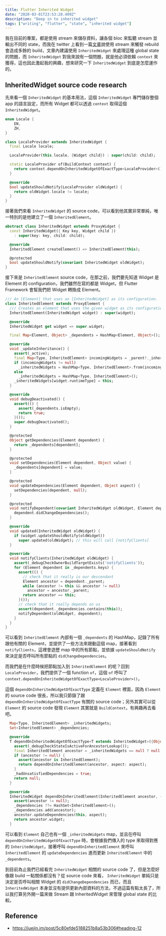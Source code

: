 ```yaml
---
title: Flutter Inherited Widget
date: "2020-03-01T23:53:28.409Z"
description: "Deep in to inherited widget"
tags: ["writing", "flutter", "state", "inherited widget"]
---
```


我在目前的專案，都是使用 stream 來儲存資料，讓各個 bloc 來監聽 stream 並輸出不同的 state，而我在 twitter 上看到一篇[文章](https://zonble.github.io/2019/12/07/what-if-states-are-out-of-flutter-widget-tree.html)說使用 stream 來觸發 rebuild 會造成多餘的 build，文章內建議使用 `InheritedWidget` 來處理這種 global state 的問題，而 `InheritedWidget` 對我來說有一個問題，就是他必須依賴 `context` 來獲得，這也因此激起我的興趣，想來研究一下 `InheritedWidget` 到底是怎麼運作的。

## InheritedWidget source code research

先來看一個 `InheritedWidget` 的基本用法，這個 `InheritedWidget` 專門儲存整個 app 的語言設定，而所有 Widget 都可以透過 `context` 取得這個 `InheritedWidget`。

```dart
enum Locale {
    EN,
    ZH,
}

class LocaleProvider extends InheritedWidget {
  final Locale locale;

  LocaleProvider(this.locale, {Widget child}) : super(child: child);

  static LocaleProvider of(BuildContext context) {
    return context.dependOnInheritedWidgetOfExactType<LocaleProvider>();
  }

  @override
  bool updateShouldNotify(LocaleProvider oldWidget) {
    return oldWidget.locale != locale;
  }
}
```

接著我們來看 `InheritedWidget` 的 source code，可以看到他其實非常單純，唯一特別的是他建立了一個 `InheritedElement`。

```dart
abstract class InheritedWidget extends ProxyWidget {
  const InheritedWidget({ Key key, Widget child })
    : super(key: key, child: child);

  @override
  InheritedElement createElement() => InheritedElement(this);

  @protected
  bool updateShouldNotify(covariant InheritedWidget oldWidget);
}
```

接下來是 `InheritedElement` source code，在那之前，我們要先知道 Widget 是 Element 的 configuration，我們雖然在寫的都是 Widget，但 Flutter Framework 會幫我們把 Widget 轉換成 Element。

```dart
/// An [Element] that uses an [InheritedWidget] as its configuration.
class InheritedElement extends ProxyElement {
  /// Creates an element that uses the given widget as its configuration.
  InheritedElement(InheritedWidget widget) : super(widget);

  @override
  InheritedWidget get widget => super.widget;

  final Map<Element, Object> _dependents = HashMap<Element, Object>();

  @override
  void _updateInheritance() {
    assert(_active);
    final Map<Type, InheritedElement> incomingWidgets = _parent?._inheritedWidgets;
    if (incomingWidgets != null)
      _inheritedWidgets = HashMap<Type, InheritedElement>.from(incomingWidgets);
    else
      _inheritedWidgets = HashMap<Type, InheritedElement>();
    _inheritedWidgets[widget.runtimeType] = this;
  }

  @override
  void debugDeactivated() {
    assert(() {
      assert(_dependents.isEmpty);
      return true;
    }());
    super.debugDeactivated();
  }

  @protected
  Object getDependencies(Element dependent) {
    return _dependents[dependent];
  }

  @protected
  void setDependencies(Element dependent, Object value) {
    _dependents[dependent] = value;
  }

  @protected
  void updateDependencies(Element dependent, Object aspect) {
    setDependencies(dependent, null);
  }

  @protected
  void notifyDependent(covariant InheritedWidget oldWidget, Element dependent) {
    dependent.didChangeDependencies();
  }

  @override
  void updated(InheritedWidget oldWidget) {
    if (widget.updateShouldNotify(oldWidget))
      super.updated(oldWidget); // this will call [notifyClients]
  }

  @override
  void notifyClients(InheritedWidget oldWidget) {
    assert(_debugCheckOwnerBuildTargetExists('notifyClients'));
    for (Element dependent in _dependents.keys) {
      assert(() {
        // check that it really is our descendant
        Element ancestor = dependent._parent;
        while (ancestor != this && ancestor != null)
          ancestor = ancestor._parent;
        return ancestor == this;
      }());
      // check that it really depends on us
      assert(dependent._dependencies.contains(this));
      notifyDependent(oldWidget, dependent);
    }
  }
}
```

可以看到 `InheritedElement` 內部有一個 `_dependents` 的 HashMap，記錄了所有跟他有關的 Element，並提供了一些方法來跟動這個 map，接著看到 `notifyClients`，這裡會遊歷 map 中的所有節點，並依據 `updateShouldNotify` 來決定是否呼叫所有節點的 `didChangeDependencies`。

而我們是在什麼時候把節點加入到 `InheritedElement` 的呢？回到 `LocaleProvider`，我們提供了一個 function `of`，這個 `of` 呼叫了 `context.dependOnInheritedWidgetOfExactType<LocaleProvider>()`，

這個 `dependOnInheritedWidgetOfExactType` 定義在 `Element` 裡面，因為 `Element` 的 source code 很長，所以我只節錄了跟 `dependOnInheritedWidgetOfExactType` 有關的 source code；另外其實可以從 `Element` 的 source code 發現 `Element` 其實就是 `BuildContext`，有興趣再去看吧。

```dart
  Map<Type, InheritedElement> _inheritedWidgets;
  Set<InheritedElement> _dependencies;

  @override
  T dependOnInheritedWidgetOfExactType<T extends InheritedWidget>({Object aspect}) {
    assert(_debugCheckStateIsActiveForAncestorLookup());
    final InheritedElement ancestor = _inheritedWidgets == null ? null : _inheritedWidgets[T];
    if (ancestor != null) {
      assert(ancestor is InheritedElement);
      return dependOnInheritedElement(ancestor, aspect: aspect);
    }
    _hadUnsatisfiedDependencies = true;
    return null;
  }

  @override
  InheritedWidget dependOnInheritedElement(InheritedElement ancestor, { Object aspect }) {
    assert(ancestor != null);
    _dependencies ??= HashSet<InheritedElement>();
    _dependencies.add(ancestor);
    ancestor.updateDependencies(this, aspect);
    return ancestor.widget;
  }
```

可以看到 `Element` 自己也有一個 `_inheritedWidgets` map，並且在呼叫 `dependOnInheritedWidgetOfExactType` 時，會根據我們傳入的 type 來取得對應的 `InheritedWidget`，接著呼叫 `dependOnInheritedElement` 來呼叫 `InheritedElement` 的 `updateDependencies` 進而更新 `InheritedElement` 中的 `_dependents`。

到目前為止我們已經看完 `InheritedWidget` 相關的 source code 了，但是怎麼好像跟 build 一點關係都沒有？從 source code 來看， `InheritedWidget` 單純只是決定是否呼叫相關 Widget 的 `didChangeDependencies` 而已，而且 `InheritedWidget` 本身並沒有提供更新內部資料的方法，不過這篇有點太長了，所以我打算另外開一篇來做 Stream 跟 InheritedWidget 來管理 global state 的比較。

## Reference

- https://juejin.im/post/5c80efde5188251b8a53b306#heading-12
